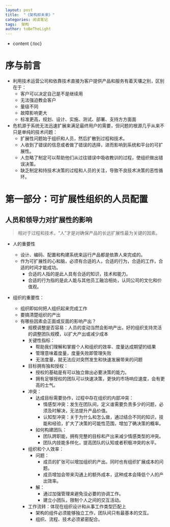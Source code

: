 ```yaml
---
layout: post
title:  "《架构即未来》"
categories: 阅读笔记
tags:  架构
author: toBeTheLight
---
```


* content
{:toc}








# 序与前言

* 利用技术运营公司和依靠技术直接为客户提供产品和服务有着天壤之别，区别在于：
  * 客户可以决定自己是不是继续用
  * 无法强迫教会客户
  * 量级不同
  * 故障影响更大
  * 标准更高，规划、设计、实施、测试、部署、支持方方面面
* 危机源于系统无法迅速扩展来满足最终用户的需要，但问题的根源几乎从来不只是单纯的技术问题：
  * 扩展性问题始于组织和人员，然后扩散到过程和技术。
  * 人收到了错误的信息或者做了错误的选择，进而影响到系统和平台的可扩展性。
  * 人忽略了制定可以帮助他们从过往错误中吸收教训的过程，使组织做出错误决策。
  * 缺乏制定和持技术决策的过程和人员的关注，导致不良技术决策的恶性循环。

# 第一部分：可扩展性组织的人员配置

## 人员和领导力对扩展性的影响

> 相对于过程和技术，“人”才是对确保产品的长远扩展性最为关键的因素。

* 人的重要性
  * 设计、编码、配置和构建系统来运行产品都是依靠人来完成的。
  * 作为可扩展性的心和脑，必须有合适的人，合适的行为，合适的工作，合适的时间才能成功。
    * 合适的人指的是此人具有合适的知识，技术和能力。
    * 合适的行为指的是此人能与其他员工融洽相处，认同公司的文化和价值观。

* 组织的重要性：
  * 组织即如何把人组织起来完成工作
  * 要搞清楚组织的产出
  * 有哪些因素会正面或反面的影响产出？
    * 规模调整是否容易：人员的变动当然会影响产出，好的组织支持灵活的调整团队规模，以扩大产出或减少成本
    * 关键性指标：
      * 帮助我们理解和掌握个人和组织的效率、度量达成期望的结果
      * 管理意味着度量，度量失败即管理失败
      * 无法度量，就无法应对突然发生和快速发展带来的问题
    * 目标拥有独和授权：
      * 授权的基础是有可以独立做出必要决策的能力。
      * 拥有足够授权的团队可以快速决策，更快的市场响应速度，会有更高的士气。
    * 冲突：
      * 达成目标需要协作，过程中存在组织的内部冲突：
        * 情感型冲突：发生在团队间，定义谁需要负责多少的问题，必须及时解决，无法提升产品价值。
        * 认知型冲突：关于为什么和怎么做，通过结合不同的知识，技能和经验，扩大了决策的可能性范围，增加了确决策的概率。
      * 如何构建团队：
        * 团队跨职能，拥有完整的目标和产出来减少情感类型的冲突。
        * 团队内技能多样化，提高团队的认知或者积极冲突的水平。
    * 组织和个人效率：
      * 问题：
        * 成员的扩张可以增加组织的产出。同时也有组织扩展成本的问题。
        * 成员增加会带来沟通上的额外成本，这种成本会降低个人的产出效率。
      * 解：
        * 通过加强管理来避免没必要的协调工作。
        * 建立小团队，限制个人之间的交互活动。
    * 工作流转：体现在组织设计和从事工作类型匹配上
      * 架构的组件必须能够独立工作，团队间只有最基本的交互。
      * 组织、流程、技术必须紧密配合。